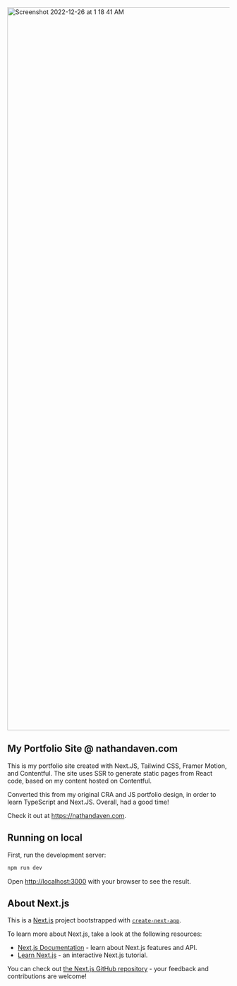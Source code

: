 <img width="1639" alt="Screenshot 2022-12-26 at 1 18 41 AM" src="https://user-images.githubusercontent.com/25095231/209511003-39f6f8d2-33af-4c7b-a416-d9521559e8dc.png">

## My Portfolio Site @ nathandaven.com

This is my portfolio site created with Next.JS, Tailwind CSS, Framer Motion, and Contentful. The site uses SSR to generate static pages from React code, based on my content hosted on Contentful. 


Converted this from my original CRA and JS portfolio design, in order to learn TypeScript and Next.JS. Overall, had a good time!

Check it out at https://nathandaven.com.


## Running on local

First, run the development server:

```bash
npm run dev
```

Open [http://localhost:3000](http://localhost:3000) with your browser to see the result.


## About Next.js

This is a [Next.js](https://nextjs.org/) project bootstrapped with [`create-next-app`](https://github.com/vercel/next.js/tree/canary/packages/create-next-app).

To learn more about Next.js, take a look at the following resources:

- [Next.js Documentation](https://nextjs.org/docs) - learn about Next.js features and API.
- [Learn Next.js](https://nextjs.org/learn) - an interactive Next.js tutorial.

You can check out [the Next.js GitHub repository](https://github.com/vercel/next.js/) - your feedback and contributions are welcome!
